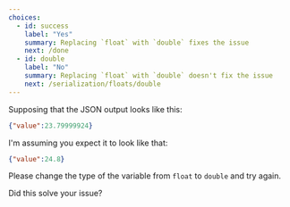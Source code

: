 ```yaml
---
choices:
  - id: success
    label: "Yes"
    summary: Replacing `float` with `double` fixes the issue
    next: /done
  - id: double
    label: "No"
    summary: Replacing `float` with `double` doesn't fix the issue
    next: /serialization/floats/double
---
```


Supposing that the JSON output looks like this:

```json
{"value":23.79999924}
```

I'm assuming you expect it to look like that:

```json
{"value":24.8}
```

Please change the type of the variable from `float` to `double` and try again.

Did this solve your issue?